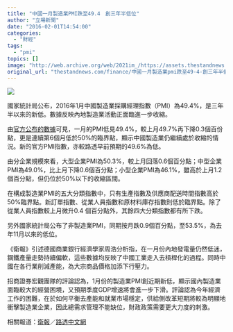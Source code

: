 ```yaml
---
title: "中國一月製造業PMI跌至49.4　創三年半低位"
author: "立場新聞"
date: "2016-02-01T14:54:00"
categories:
  - "財經"
tags:
  - "pmi"
topics: []
image: "http://web.archive.org/web/2021im_/https://assets.thestandnews.com/media/resized/1200x0/photos/20160201-01-pmi_QUgV8_m1VFVT9.png"
original_url: "thestandnews.com/finance/中國一月製造業pmi跌至49-4-創三年半低位"
---
```

![](http://web.archive.org/web/2021im_/https://assets.thestandnews.com/media/resized/1200x0/photos/20160201-01-pmi_QUgV8_m1VFVT9.png)

國家統計局公布，2016年1月中國製造業採購經理指數（PMI）為49.4%，是三年半以來的新低。數據反映內地製造業活動正面臨進一步收縮。

由[官方公布的數據](http://web.archive.org/web/20210704090403/http://www.stats.gov.cn/tjsj/zxfb/201602/t20160201_1313997.html)可見，一月的PMI低見49.4%，較上月49.7%再下降0.3個百份點，更是連續第6個月低於50%的臨界點，顯示中國製造業仍繼續處於收縮的情況。新的官方PMI指數，亦較路透早前預期的49.6%為低。

由分企業規模來看，大型企業PMI為50.3%，較上月回落0.6個百分點；中型企業PMI為49.0%，比上月下降0.6個百分點；小型企業PMI為46.1%，雖高於上月1.2個百分點，但仍位於50%以下的收縮區間。

在構成製造業PMI的五大分類指數中，只有生產指數及供應商配送時間指數高於50%臨界點。新訂單指數、從業人員指數和原材料庫存指數則低於臨界點。除了從業人員指數較上月微升0.4 個百分點外，其餘四大分類指數都有所下跌。

另外國家統計局公布了非製造業PMI，同期按月跌0.9個百分點，至53.5%，為去年11月以來的低位。

《衛報》引述德國商業銀行經濟學家周浩分析指，在一月份內地發電量仍然低迷，鋼鐵產量走勢持續偏軟，這些數據均反映了中國工業走入去槓桿化的過程。同時中國在各行業削減產能，為大宗商品價格加添下行壓力。

招商證券宏觀團隊的評論認為，1月份的製造業PMI創近期新低，顯示國內製造業面臨較大的經營困境，又預期季度GDP增速將會進一步下滑。評論認為今年經濟工作的困難，在於如何平衡去產能和就業市場穩定，供給側改革短​​期將較為明顯地衝擊製造業企業，因此總需求管理不能缺位，財政政策需要更大力度的刺激。

相關報道：[衛報](http://web.archive.org/web/20210704090403/http://www.theguardian.com/business/2016/feb/01/china-manufacturing-sector-shrinks-for-sixth-straight-month-january-figures-show)／[路透中文網](http://web.archive.org/web/20210704090403/http://cn.reuters.com/article/cn-pmi-eci-idCNKCS0VA1DP?sp=true)